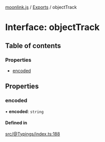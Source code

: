 [moonlink.js](../README.md) / [Exports](../modules.md) / objectTrack

# Interface: objectTrack

## Table of contents

### Properties

- [encoded](objectTrack.md#encoded)

## Properties

### encoded

• **encoded**: `string`

#### Defined in

[src/@Typings/index.ts:188](https://github.com/Ecliptia/moonlink.js/blob/150c8e5/src/@Typings/index.ts#L188)
